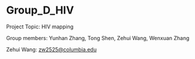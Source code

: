 # Group_D_HIV
Project Topic: HIV mapping

Group members: Yunhan Zhang, Tong Shen, Zehui Wang, Wenxuan Zhang

Zehui Wang: zw2525@columbia.edu
